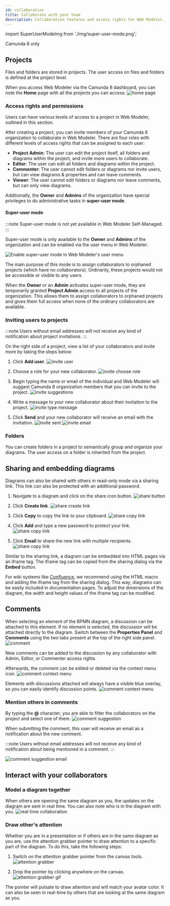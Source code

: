 ```yaml
---
id: collaboration
title: Collaborate with your team
description: Collaboration features and access rights for Web Modeler.
---
```


import SuperUserModeImg from './img/super-user-mode.png';

<span class="badge badge--cloud">Camunda 8 only</span>

## Projects

Files and folders are stored in projects.
The user access on files and folders is defined at the project level.

When you access Web Modeler via the Camunda 8 dashboard, you can note the **Home** page with all the projects you can access:
![home page](img/collaboration/web-modeler-home.png)

### Access rights and permissions

Users can have various levels of access to a project in Web Modeler, outlined in this section.

After creating a project, you can invite members of your Camunda 8 organization to collaborate in Web Modeler.
There are four roles with different levels of access rights that can be assigned to each user:

- **Project Admin**: The user can edit the project itself, all folders and diagrams within the project, and invite more users to collaborate.
- **Editor**: The user can edit all folders and diagrams within the project.
- **Commenter**: The user cannot edit folders or diagrams nor invite users, but can view diagrams & properties and can leave comments.
- **Viewer**: The user cannot edit folders or diagrams nor leave comments, but can only view diagrams.

Additionally, the **Owner** and **Admins** of the organization have special privileges to do administrative tasks in **super-user mode**.

#### Super-user mode

:::note
Super-user mode is not yet available in Web Modeler Self-Managed.
:::

Super-user mode is only available to the **Owner** and **Admins** of the organization and can be enabled via the user menu in Web Modeler:

<p><img src={SuperUserModeImg} style={{width: 280}} alt="Enable super-user mode in Web Modeler's user menu" /></p>

The main purpose of this mode is to assign collaborators to orphaned projects (which have no collaborators).
Ordinarily, these projects would not be accessible or visible to any users.

When the **Owner** or an **Admin** activates super-user mode, they are temporarily granted **Project Admin** access to all projects
of the organization. This allows them to assign collaborators to orphaned projects and gives them
full access when none of the ordinary collaborators are available.

### Inviting users to projects

:::note
Users without email addresses will not receive any kind of notification about project invitations.
:::

On the right side of a project, view a list of your collaborators and invite more by taking the steps below:

1. Click **Add user**.
   ![invite user](img/collaboration/web-modeler-collaborator-invite-modal-opened.png)

2. Choose a role for your new collaborator.
   ![invite choose role](img/collaboration/web-modeler-collaborator-invite-choose-role.png)

3. Begin typing the name or email of the individual and Web Modeler will suggest Camunda 8 organization members that you can invite to the project.
   ![invite suggestions](img/collaboration/web-modeler-collaborator-invite-suggestions.png)

4. Write a message to your new collaborator about their invitation to the project.
   ![invite type message](img/collaboration/web-modeler-collaborator-invite-type-message.png)

5. Click **Send** and your new collaborator will receive an email with the invitation.
   ![invite sent](img/collaboration/web-modeler-collaborator-invite-sent.png)
   ![invite email](img/collaboration/web-modeler-collaborator-invite-email.png)

### Folders

You can create folders in a project to semantically group and organize your diagrams.
The user access on a folder is inherited from the project.

## Sharing and embedding diagrams

Diagrams can also be shared with others in read-only mode via a sharing link.
This link can also be protected with an additional password.

1. Navigate to a diagram and click on the share icon button.
   ![share button](img/collaboration/web-modeler-share-icon-button.png)

2. Click **Create link**.
   ![share create link](img/collaboration/web-modeler-share-modal.png)

3. Click **Copy** to copy the link to your clipboard.
   ![share copy link](img/collaboration/web-modeler-share-modal-create.png)

4. Click **Add** and type a new password to protect your link.
   ![share copy link](img/collaboration/web-modeler-share-modal-password-protect.png)

5. Click **Email** to share the new link with multiple recipients.
   ![share copy link](img/collaboration/web-modeler-share-modal-email.png)

Similar to the sharing link, a diagram can be embedded into HTML pages via an iframe tag. The iframe tag can be copied from the sharing dialog via the **Embed** button.

For wiki systems like [Confluence](https://www.atlassian.com/software/confluence), we recommend using the HTML macro and adding the iframe tag from the sharing dialog. This way, diagrams can be easily included in documentation pages. To adjust the dimensions of the diagram, the width and height values of the iframe tag can be modified.

## Comments

When selecting an element of the BPMN diagram, a discussion can be attached to this element. If no element is selected, the discussion will be attached directly to the diagram.
Switch between the **Properties Panel** and **Comments** using the two tabs present at the top of the right side panel.
![comment](img/collaboration/web-modeler-comment-type-here.png)

New comments can be added to the discussion by any collaborator with Admin, Editor, or Commenter access rights.

Afterwards, the comment can be edited or deleted via the context menu icon.
![comment context menu](img/collaboration/web-modeler-comment-with-context-menu.png)

Elements with discussions attached will always have a visible blue overlay, so you can easily identify discussion points.
![comment context menu](img/collaboration/web-modeler-comment-overlay-on-diagram.png)

### Mention others in comments

By typing the **@** character, you are able to filter the collaborators on the project and select one of them.
![comment suggestion](img/collaboration/web-modeler-comment-mention-suggestions.png)

When submitting the comment, this user will receive an email as a notification about the new comment.

:::note
Users without email addresses will not receive any kind of notification about being mentioned in a comment.
:::

![comment suggestion email](img/collaboration/web-modeler-comment-mention-email.png)

## Interact with your collaborators

### Model a diagram together

When others are opening the same diagram as you, the updates on the diagram are sent in real time. You can also note who is in the diagram with you.
![real time collaboration](img/real-time-collaboration.png)

### Draw other's attention

Whether you are in a presentation or if others are in the same diagram as you are, use the attention grabber pointer to draw attention to a specific part of the diagram. To do this, take the following steps:

1. Switch on the attention grabber pointer from the canvas tools.
   ![attention grabber](img/attention-grabber.png)

2. Drop the pointer by clicking anywhere on the canvas.
   ![attention grabber gif](img/attention-grabber-pointer-pulse.gif)

The pointer will pulsate to draw attention and will match your avatar color.
It can also be seen in real-time by others that are looking at the same diagram as you.
